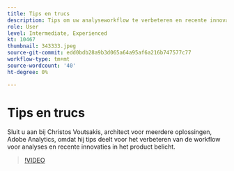 ```yaml
---
title: Tips en trucs
description: Tips om uw analyseworkflow te verbeteren en recente innovaties in het product te markeren.
role: User
level: Intermediate, Experienced
kt: 10467
thumbnail: 343333.jpeg
source-git-commit: edd0bdb28a9b3d065a64a95af6a216b747577c77
workflow-type: tm+mt
source-wordcount: '40'
ht-degree: 0%

---
```


# Tips en trucs

Sluit u aan bij Christos Voutsakis, architect voor meerdere oplossingen, Adobe Analytics, omdat hij tips deelt voor het verbeteren van de workflow voor analyses en recente innovaties in het product belicht.

>[!VIDEO](https://video.tv.adobe.com/v/343333/?quality=12&learn=on)
